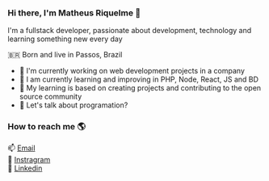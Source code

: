 ### Hi there, I'm Matheus Riquelme  👋
I'm a fullstack developer, passionate about development, technology and learning something new every day

🇧🇷 Born and live in Passos, Brazil <br>

- 🔭 I'm currently working on web development projects in a company 
- 🌱 I am currently learning and improving in PHP, Node, React, JS and BD
- 👯 My learning is based on creating projects and contributing to the open source community 
- 💬 Let's talk about programation? 

### How to reach me 🌎

📫 [Email](mailto:matheusriquelme10@hotmail.com) <br>
📸 [Instragram](https://www.instagram.com/math.riquelme) <br>
💼 [Linkedin](https://www.linkedin.com/in/matheus-riquelme-guimar%C3%A3es-maia-4480371a7) <br>

